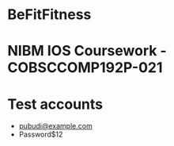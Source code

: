 # BeFitFitness
# NIBM IOS Coursework - COBSCCOMP192P-021
# Test accounts 
- pubudi@example.com 
- Password$12
